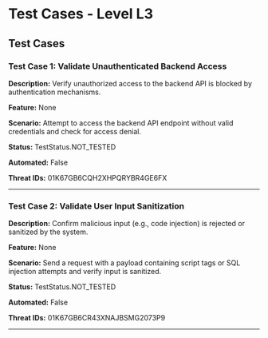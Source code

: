 # Test Cases - Level L3

## Test Cases

### Test Case 1: Validate Unauthenticated Backend Access

**Description:** Verify unauthorized access to the backend API is blocked by authentication mechanisms.

**Feature:** None

**Scenario:** Attempt to access the backend API endpoint without valid credentials and check for access denial.

**Status:** TestStatus.NOT_TESTED

**Automated:** False

**Threat IDs:** 01K67GB6CQH2XHPQRYBR4GE6FX

---

### Test Case 2: Validate User Input Sanitization

**Description:** Confirm malicious input (e.g., code injection) is rejected or sanitized by the system.

**Feature:** None

**Scenario:** Send a request with a payload containing script tags or SQL injection attempts and verify input is sanitized.

**Status:** TestStatus.NOT_TESTED

**Automated:** False

**Threat IDs:** 01K67GB6CR43XNAJBSMG2073P9

---

